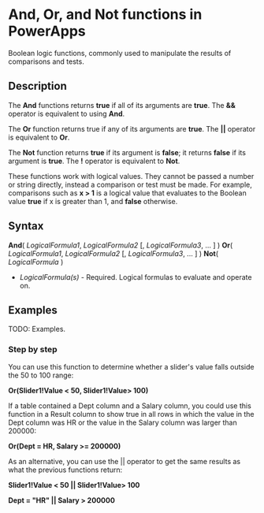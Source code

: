 <properties
	pageTitle="PowerApps: And, Or, and Not functions"
	description="Reference information for the And, Or, and Not functions in PowerApps, including syntax and examples"
	services="powerapps"
	documentationCenter="na"
	authors="gregli-msft"
	manager="dwrede"
	editor=""
	tags=""/>

<tags
   ms.service="powerapps"
   ms.devlang="na"
   ms.topic="article"
   ms.tgt_pltfrm="na"
   ms.workload="na"
   ms.date="11/07/2015"
   ms.author="gregli"/>

# And, Or, and Not functions in PowerApps #

Boolean logic functions, commonly used to manipulate the results of comparisons and tests.

## Description ##

The **And** functions returns **true** if all of its arguments are **true**.  The **&&** operator is equivalent to using **And**.

The **Or** function returns true if any of its arguments are **true**.  The **||** operator is equivalent to **Or**.

The **Not** function returns **true** if its argument is **false**; it returns **false** if its argument is **true**.  The **!** operator is equivalent to **Not**.

These functions work with logical values.  They cannot be passed a number or string directly, instead a comparison or test must be made.  For example, comparisons such as **x > 1** is a logical value that evaluates to the Boolean value **true** if x is greater than 1, and **false** otherwise.  

## Syntax ##

**And**( *LogicalFormula1*, *LogicalFormula2* [, *LogicalFormula3*, ... ] )
**Or**( *LogicalFormula1*, *LogicalFormula2* [, *LogicalFormula3*, ... ] )
**Not**( *LogicalFormula* )

- *LogicalFormula(s)* - Required.  Logical formulas to evaluate and operate on.

## Examples ##

TODO: Examples.

### Step by step ###

You can use this function to determine whether a slider's value falls outside the 50 to 100 range:

**Or(Slider1!Value < 50, Slider1!Value> 100)**

If a table contained a Dept column and a Salary column, you could use this function in a Result column to show true in all rows in which the value in the Dept column was HR or the value in the Salary column was larger than 200000:

**Or(Dept = HR, Salary >= 200000)**

As an alternative, you can use the || operator to get the same results as what the previous functions return:

**Slider1!Value < 50 || Slider1!Value> 100**

**Dept = "HR" || Salary > 200000**
